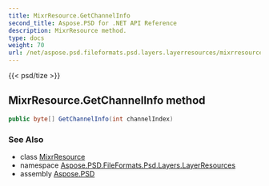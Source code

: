 ```yaml
---
title: MixrResource.GetChannelInfo
second_title: Aspose.PSD for .NET API Reference
description: MixrResource method. 
type: docs
weight: 70
url: /net/aspose.psd.fileformats.psd.layers.layerresources/mixrresource/getchannelinfo/
---
```

{{< psd/tize >}}
## MixrResource.GetChannelInfo method

```csharp
public byte[] GetChannelInfo(int channelIndex)
```

### See Also

* class [MixrResource](../)
* namespace [Aspose.PSD.FileFormats.Psd.Layers.LayerResources](../../mixrresource/)
* assembly [Aspose.PSD](../../../)



